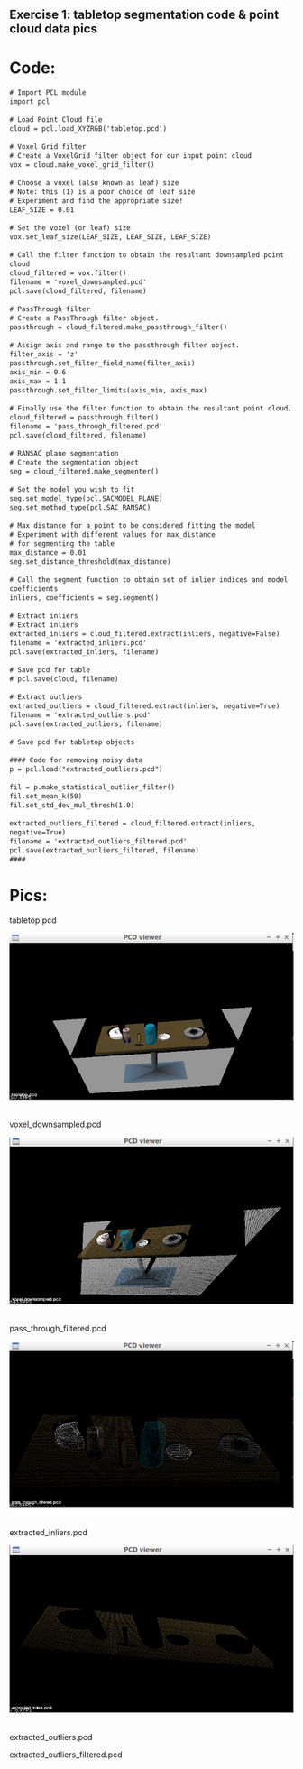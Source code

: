 ## Exercise 1: tabletop segmentation code & point cloud data pics

# Code:
```
# Import PCL module
import pcl

# Load Point Cloud file
cloud = pcl.load_XYZRGB('tabletop.pcd')

# Voxel Grid filter
# Create a VoxelGrid filter object for our input point cloud
vox = cloud.make_voxel_grid_filter()

# Choose a voxel (also known as leaf) size
# Note: this (1) is a poor choice of leaf size   
# Experiment and find the appropriate size!
LEAF_SIZE = 0.01   

# Set the voxel (or leaf) size  
vox.set_leaf_size(LEAF_SIZE, LEAF_SIZE, LEAF_SIZE)

# Call the filter function to obtain the resultant downsampled point cloud
cloud_filtered = vox.filter()
filename = 'voxel_downsampled.pcd'
pcl.save(cloud_filtered, filename)

# PassThrough filter
# Create a PassThrough filter object.
passthrough = cloud_filtered.make_passthrough_filter()

# Assign axis and range to the passthrough filter object.
filter_axis = 'z'
passthrough.set_filter_field_name(filter_axis)
axis_min = 0.6
axis_max = 1.1
passthrough.set_filter_limits(axis_min, axis_max)

# Finally use the filter function to obtain the resultant point cloud. 
cloud_filtered = passthrough.filter()
filename = 'pass_through_filtered.pcd'
pcl.save(cloud_filtered, filename)

# RANSAC plane segmentation
# Create the segmentation object
seg = cloud_filtered.make_segmenter()

# Set the model you wish to fit 
seg.set_model_type(pcl.SACMODEL_PLANE)
seg.set_method_type(pcl.SAC_RANSAC)

# Max distance for a point to be considered fitting the model
# Experiment with different values for max_distance 
# for segmenting the table
max_distance = 0.01
seg.set_distance_threshold(max_distance)

# Call the segment function to obtain set of inlier indices and model coefficients
inliers, coefficients = seg.segment()

# Extract inliers
# Extract inliers
extracted_inliers = cloud_filtered.extract(inliers, negative=False)
filename = 'extracted_inliers.pcd'
pcl.save(extracted_inliers, filename)

# Save pcd for table
# pcl.save(cloud, filename)

# Extract outliers
extracted_outliers = cloud_filtered.extract(inliers, negative=True)
filename = 'extracted_outliers.pcd'
pcl.save(extracted_outliers, filename)

# Save pcd for tabletop objects

#### Code for removing noisy data
p = pcl.load("extracted_outliers.pcd")

fil = p.make_statistical_outlier_filter()
fil.set_mean_k(50)
fil.set_std_dev_mul_thresh(1.0)

extracted_outliers_filtered = cloud_filtered.extract(inliers, negative=True)
filename = 'extracted_outliers_filtered.pcd'
pcl.save(extracted_outliers_filtered, filename)
####
```

# Pics:

tabletop.pcd
<div align=center>
	<img src="misc_images/tabletop.png">	
</div>
<br>

voxel_downsampled.pcd
<div align=center>
	<img src="misc_images/voxel_downsampled.png">	
</div>
<br>

pass_through_filtered.pcd
<div align=center>
	<img src="misc_images/pass_through_filtered.png">	
</div>
<br>

extracted_inliers.pcd
<div align=center>
	<img src="misc_images/extracted_inliers.png">	
</div>
<br>

extracted_outliers.pcd


extracted_outliers_filtered.pcd

